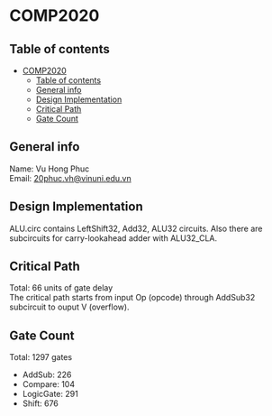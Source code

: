 # COMP2020

## Table of contents
- [COMP2020](#comp2020)
  - [Table of contents](#table-of-contents)
  - [General info](#general-info)
  - [Design Implementation](#design-implementation)
  - [Critical Path](#critical-path)
  - [Gate Count](#gate-count)

## General info
Name: Vu Hong Phuc\
Email: 20phuc.vh@vinuni.edu.vn

## Design Implementation
ALU.circ contains LeftShift32, Add32, ALU32 circuits. Also there are subcircuits for carry-lookahead adder with ALU32_CLA.

## Critical Path
Total: 66 units of gate delay\
The critical path starts from input Op (opcode) through AddSub32 subcircuit to ouput V (overflow).
	
## Gate Count
Total: 1297 gates
* AddSub: 226
* Compare: 104
* LogicGate: 291
* Shift: 676
